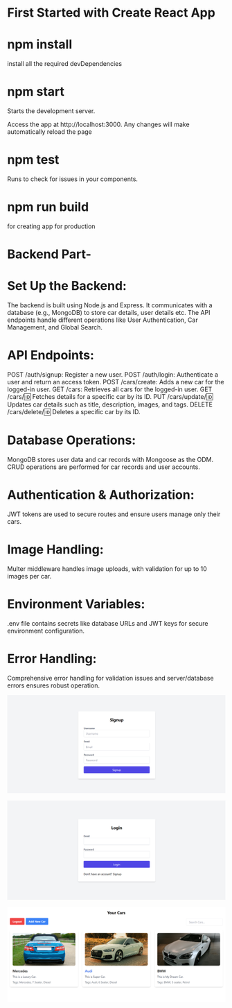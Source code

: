 # First Started with Create React App

# npm install
install all the required devDependencies

# npm start
Starts the development server.

Access the app at http://localhost:3000.
Any changes will make automatically reload the page

# npm test
Runs to check for issues in your components.

# npm run build
for creating app for production

# Backend Part-

# Set Up the Backend:
The backend is built using Node.js and Express.
It communicates with a database (e.g., MongoDB) to store car details, user details etc.
The API endpoints handle different operations like User Authentication, Car Management, and Global Search.

# API Endpoints:
POST /auth/signup: Register a new user.
POST /auth/login: Authenticate a user and return an access token.
POST /cars/create: Adds a new car for the logged-in user.
GET /cars: Retrieves all cars for the logged-in user.
GET /cars/:id: Fetches details for a specific car by its ID.
PUT /cars/update/:id: Updates car details such as title, description, images, and tags.
DELETE /cars/delete/:id: Deletes a specific car by its ID.

# Database Operations:
MongoDB stores user data and car records with Mongoose as the ODM.
CRUD operations are performed for car records and user accounts.



# Authentication & Authorization:
JWT tokens are used to secure routes and ensure users manage only their cars.

# Image Handling:
Multer middleware handles image uploads, with validation for up to 10 images per car.

# Environment Variables:
.env file contains secrets like database URLs and JWT keys for secure environment configuration.

# Error Handling:
Comprehensive error handling for validation issues and server/database errors ensures robust operation.

![Image_Alt](https://github.com/Ritik046/ProjectAI/blob/ad745639f230a3535b8bf648926bbf2b0e8aefa8/m0.png)

![Image_Alt](https://github.com/Ritik046/ProjectAI/blob/766f93853967f69a98c18563b293b1750ef1fb23/m1.png)

![Image_Alt](https://github.com/Ritik046/ProjectAI/blob/78ae7d95b401ce8d81bd77f76c99e2622aacf060/m2.png)
